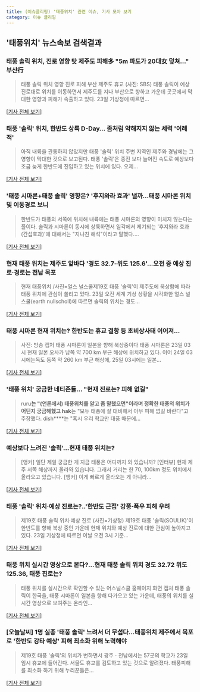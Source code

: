 ```yaml
---
title: (이슈클리핑) '태풍위치' 관련 이슈, 기사 모아 보기
category: 이슈 클리핑
---
```

## **'태풍위치'** 뉴스속보 검색결과
### 태풍 솔릭 위치, 진로 영향 탓 제주도 피해多 "5m 파도가 20대女 덮쳐…" 부산行

>태풍 솔릭 위치 영향 진로 피해 부산 제주도 휴교 (사진: SBS) 태풍 솔릭이 예상 진로대로 위치를 이동하면서 제주도를 지나 부산으로 향하고 가운데 곳곳에서 막대한 영향과 피해가 속출하고 있다. 23일 기상청에 따르면...

[[기사 전체 보기]](http://www.jemin.com/news/articleView.html?idxno=534948)

### 태풍 '솔릭' 위치, 한반도 상륙 D-Day… 좀처럼 약해지지 않는 세력 '이례적'

>아직 내륙을 관통하지 않았지만 태풍 '솔릭' 위치 주변 지역인 제주와 경남에는 그 영향이 막대한 것으로 보고된다. 태풍 '솔릭'은 종전 보다 늘어진 속도로 예상보다 조금 늦게 한반도에 진입하고 있는 위치에 있다. 오제...

[[기사 전체 보기]](http://www.dtoday.co.kr/news/articleView.html?idxno=275972)

### '태풍 시마론+태풍 솔릭' 영향은? '후지와라 효과' 낼까…태풍 시마론 위치 및 이동경로 보니

>한반도가 태풍의 서쪽에 위치해 내륙에는 태풍 시마론의 영향이 미치지 않는다는 풀이다. 솔릭과 시마론이 동시에 상륙하면서 일각에서 제기되는 '후지와라 효과(간섭효과)'에 대해서는 "지나친 해석"이라고 말했다....

[[기사 전체 보기]](http://www.etoday.co.kr/news/section/newsview.php?idxno=1655265)

### 현재 태풍 위치는 제주도 앞바다 '경도 32.7-위도 125.6'...오전 중 예상 진로·경로는 전남 목포

>현재 태풍위치 /사진=얼스 널스쿨제19호 태풍 '솔릭'이 제주도에 북상함에 따라 태풍 위치에 관심이 쏠리고 있다. 23일 오전 세계 기상 상황을 시각화한 얼스 널스쿨(earth nullscholl)에 따르면 솔릭의 위치는 경도...

[[기사 전체 보기]](http://www.asiatoday.co.kr/view.php?key=20180823000706273)

### 태풍 시마론 현재 위치는? 한반도는 휴교 결항 등 초비상사태 이어져...

>사진: 방송 캡처 태풍 시마론이 일본을 향해 북상중이다 태풍 시마론은 23일 03시 현재 일본 오사카 남쪽 약 700 km 부근 해상에 위치하고 있다. 이어 24일 03시에는독도 동쪽 약 260 km 부근 해상에, 25일 03시에는 일본...

[[기사 전체 보기]](http://www.gukjenews.com/news/articleView.html?idxno=979163)

### '태풍 위치' 궁금한 네티즌들… "현재 진로는? 피해 없길"

>ruru****는 "(언론에서) 태풍위치를 알고 좀 말했으면"이라며 정확한 태풍의 위치가 어딘지 궁금해했고 hak****는 "모두 태풍에 잘 대비해서 아무 피해 없길 바란다"고 주장했다. dish****는 "혹시 우리 학교만 태풍 때문에...

[[기사 전체 보기]](http://moneys.mt.co.kr/news/mwView.php?no=2018082308248068243)

### 예상보다 느려진 '솔릭'...현재 태풍 위치는?

>[앵커] 일단 제일 궁금한 게 지금 태풍은 어디까지 와 있습니까? [인터뷰] 현재 제주 서쪽 해상까지 올라와 있습니다. 그래서 거리는 한 70, 100km 정도 위치에서 올라오고 있습니다. [앵커] 이게 빠르게 올라오는 게 아니라...

[[기사 전체 보기]](http://www.ytn.co.kr/_ln/0108_201808230812060679)

### 태풍 '솔릭' 위치·예상 진로는?..'한반도 근접' 강풍·폭우 피해 우려

>제19호 태풍 솔릭 위치·예상 진로 (사진=기상청) 제19호 태풍 '솔릭(SOULIK)'이 한반도를 향해 북상 중인 가운데 현재 위치와 예상 진로에 대한 관심이 높아지고 있다. 23일 기상청에 따르면 이날 오전 3시 기준...

[[기사 전체 보기]](http://news.hankyung.com/article/201808238496I)

### 태풍 위치 실시간 영상으로 본다?…현재 태풍 솔릭 위치 경도 32.72 위도 125.36, 태풍 진로는?

>태풍 위치를 실시간으로 확인할 수 있는 어스널스쿨 홈페이지 화면 캡처 태풍 솔릭이 한국을, 태풍 시마론이 일본을 향해 다가오고 있는 가운데, 태풍의 위치를 실시간 영상으로 보여주는 온라인...

[[기사 전체 보기]](http://news.imaeil.com/Society/2018082308303728796)

### [오늘날씨] 1명 실종 '태풍 솔릭' 느려서 더 무섭다...태풍위치 제주에서 목포로 '한반도 강타 예상' 피해 최소화 위해 노력해야

>제19호 태풍 '솔릭'의 위치가 변하면서 광주ㆍ전남에서는 57곳의 학교가 23일 임시 휴교에 들어간다.  서울도 휴교를 검토하고 있는 것으로 알려졌다. 태풍피해를 최소화 하기 위해 누리꾼들은...

[[기사 전체 보기]](http://www.sportsq.co.kr/news/articleView.html?idxno=299722)


